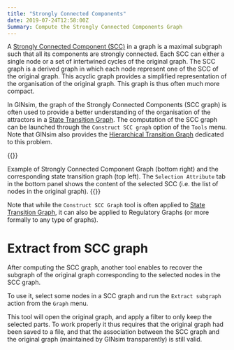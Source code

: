 ```yaml
---
title: "Strongly Connected Components"
date: 2019-07-24T12:58:00Z
Summary: Compute the Strongly Connected Components Graph
---
```



A [Strongly Connected Component (SCC)](http://en.wikipedia.org/wiki/Strongly_connected_component)
in a graph is a maximal subgraph such that all its components are strongly
connected. Each SCC can either a single node or a set of intertwined cycles
of the original graph.
The SCC graph is a derived graph in which each node represent one of the SCC
of the original graph.	This acyclic graph provides a simplified representation
of the organisation of the original graph. This graph is thus often much more compact.


In GINsim, the graph of the Strongly Connected Components (SCC graph) is often
used to provide a better understanding of the organisation of the attractors in
a [State Transition Graph](/doc/simulation/transition_graphs).
The computation of the SCC graph can be launched through the ``Construct SCC graph``
option of the ``Tools`` menu.
Note that GINsim also provides the [Hierarchical Transition Graph](/doc/simulation/transition_graphs)
dedicated to this problem.

{{<fig src="scc.png" title="Strongly Connected Components graph">}}

Example of Strongly Connected Component Graph (bottom right) and
the corresponding state transition graph (top left). 
The ``Selection Attribute`` tab in the bottom panel shows
the content of the selected SCC (i.e. the list of nodes
in the original graph).
{{</fig>}}


Note that while the ``Construct SCC Graph`` tool is often applied to
[State Transition Graph](/doc/simulation/transition_graphs), it can
also be applied to Regulatory Graphs (or more formally to any type of graphs).


Extract from SCC graph
======================


After computing the SCC graph, another tool enables to recover the subgraph
of the original graph corresponding to the selected nodes in the SCC graph.


To use it, select some nodes in a SCC graph and run the ``Extract subgraph``
action from the ``Graph`` menu.

This tool will open the original graph, and apply a filter to only keep the
selected parts. To work properly it thus requires that the original graph 
had been saved to a file, and that the association between the SCC graph 
and the original graph (maintained by GINsim transparently) is still valid.

